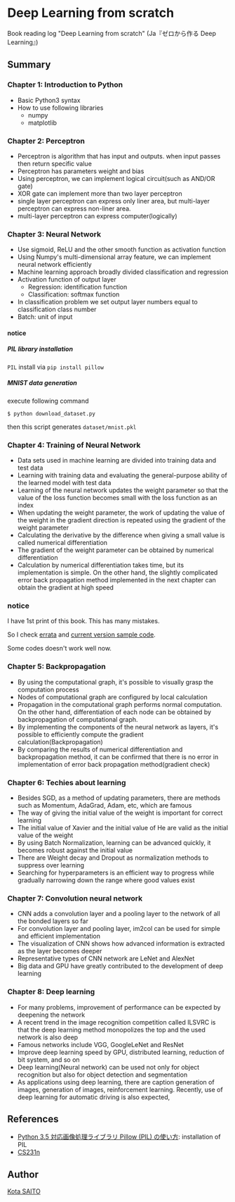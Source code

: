 # Deep Learning from scratch

Book reading log "Deep Learning from scratch" (Ja『ゼロから作る Deep Learning』)

## Summary

### Chapter 1: Introduction to Python

* Basic Python3 syntax
* How to use following libraries
    * numpy
    * matplotlib


### Chapter 2: Perceptron

* Perceptron is algorithm that has input and outputs. when input passes then return specific value
* Perceptron has parameters weight and bias
* Using perceptron, we can implement logical circuit(such as AND/OR gate)
* XOR gate can implement more than two layer perceptron
* single layer perceptron can express only liner area, but multi-layer perceptron can express non-liner area.
* multi-layer perceptron can express computer(logically)


### Chapter 3: Neural Network

* Use sigmoid, ReLU and the other smooth function as activation function
* Using Numpy's multi-dimensional array feature, we can implement neural network efficiently
* Machine learning approach broadly divided classification and regression
* Activation function of output layer
    * Regression: identification function
    * Classification: softmax function
* In classification problem we set output layer numbers equal to classification class number
* Batch: unit of input


#### notice

##### PIL library installation

`PIL` install via `pip install pillow`


##### MNIST data generation

execute following command

```
$ python download_dataset.py
```

then this script generates `dataset/mnist.pkl`


### Chapter 4: Training of Neural Network

* Data sets used in machine learning are divided into training data and test data
* Learning with training data and evaluating the general-purpose ability of the learned model with test data
* Learning of the neural network updates the weight parameter so that the value of the loss function becomes small with the loss function as an index
* When updating the weight parameter, the work of updating the value of the weight in the gradient direction is repeated using the gradient of the weight parameter
* Calculating the derivative by the difference when giving a small value is called numerical differentiation
* The gradient of the weight parameter can be obtained by numerical differentiation
* Calculation by numerical differentiation takes time, but its implementation is simple. On the other hand, the slightly complicated error back propagation method implemented in the next chapter can obtain the gradient at high speed


### notice

I have 1st print of this book. This has many mistakes.

So I check [errata](https://github.com/oreilly-japan/deep-learning-from-scratch/wiki/errata) and [current version sample code](https://github.com/oreilly-japan/deep-learning-from-scratch).

Some codes doesn't work well now.


### Chapter 5: Backpropagation

* By using the computational graph, it's possible to visually grasp the computation process
* Nodes of computational graph are configured by local calculation
* Propagation in the computational graph performs normal computation. On the other hand, differentiation of each node can be obtained by backpropagation of computational graph.
* By implementing the components of the neural network as layers, it's possible to efficiently compute the gradient calculation(Backpropagation)
* By comparing the results of numerical differentiation and backpropagation method, it can be confirmed that there is no error in implementation of error back propagation method(gradient check)


### Chapter 6: Techies about learning

* Besides SGD, as a method of updating parameters, there are methods such as Momentum, AdaGrad, Adam, etc, which are famous
* The way of giving the initial value of the weight is important for correct learning
* The initial value of Xavier and the initial value of He are valid as the initial value of the weight
* By using Batch Normalization, learning can be advanced quickly, it becomes robust against the initial value
* There are Weight decay and Dropout as normalization methods to suppress over learning
* Searching for hyperparameters is an efficient way to progress while gradually narrowing down the range where good values ​​exist


### Chapter 7: Convolution neural network

* CNN adds a convolution layer and a pooling layer to the network of all the bonded layers so far
* For convolution layer and pooling layer, im2col can be used for simple and efficient implementation
* The visualization of CNN shows how advanced information is extracted as the layer becomes deeper
* Representative types of CNN network are LeNet and AlexNet
* Big data and GPU have greatly contributed to the development of deep learning


### Chapter 8: Deep learning

* For many problems, improvement of performance can be expected by deepening the network
* A recent trend in the image recognition competition called ILSVRC is that the deep learning method monopolizes the top and the used network is also deep
* Famous networks include VGG, GoogleLeNet and ResNet
* Improve deep learning speed by GPU, distributed learning, reduction of bit system, and so on
* Deep learning(Neural network) can be used not only for object recognition but also for object detection and segmentation
* As applications using deep learning, there are caption generation of images, generation of images, reinforcement learning. Recently, use of deep learning for automatic driving is also expected,


## References

* [Python 3.5 対応画像処理ライブラリ Pillow (PIL) の使い方](https://librabuch.jp/blog/2013/05/python_pillow_pil/): installation of PIL
* [CS231n](http://cs231n.stanford.edu/syllabus.html)


## Author

[Kota SAITO](https://github.com/noissefnoc)